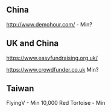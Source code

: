## China

http://www.demohour.com/ - Min?

## UK and China

https://www.easyfundraising.org.uk/

https://www.crowdfunder.co.uk Min?

## Taiwan

FlyingV - Min 10,000
Red Tortoise - Min 

